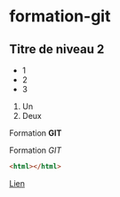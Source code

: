 # formation-git

## Titre de niveau 2

+ 1
+ 2
+ 3

1. Un
2. Deux

Formation **GIT**

Formation *GIT*

```html
<html></html>
```

[Lien](http://google.fr)